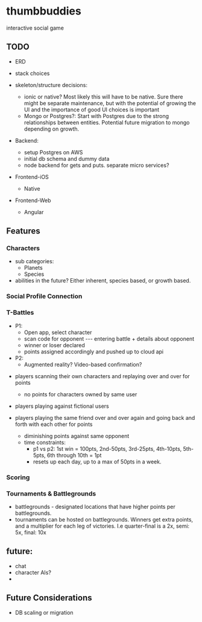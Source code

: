 # thumbbuddies
interactive social game

## TODO
- ERD
- stack choices
- skeleton/structure decisions:
    - ionic or native?
      Most likely this will have to be native.  Sure there might be separate maintenance, but with the potential of growing the UI and the importance of good UI choices is important
    - Mongo or Postgres?: Start with Postgres due to the strong relationships between entities.  Potential future migration to mongo depending on growth.
- Backend:
  - setup Postgres on AWS
  - initial db schema and dummy data
  - node backend for gets and puts.  separate micro services?

- Frontend-iOS
  - Native

- Frontend-Web
  - Angular



## Features

### Characters
+ sub categories:
  - Planets
  - Species
+ abilities in the future? Either inherent, species based, or growth based.

### Social Profile Connection


### T-Battles
+ P1:
  - Open app, select character
  - scan code for opponent --- entering battle + details about opponent
  - winner or loser declared
  - points assigned accordingly and pushed up to cloud api
+ P2:
  - Augmented reality? Video-based confirmation?

* players scanning their own characters and replaying over and over for points
  - no points for characters owned by same user

* players playing against fictional users
* players playing the same friend over and over again and going back and forth with each other for points
  - diminishing points against same opponent
  - time constraints:
    - p1 vs p2:  1st win = 100pts, 2nd-50pts, 3rd-25pts, 4th-10pts, 5th-5pts, 6th through 10th = 1pt
    - resets up each day, up to a max of 50pts in a week.



### Scoring



### Tournaments & Battlegrounds
- battlegrounds - designated locations that have higher points per battlegrounds.
- tournaments can be hosted on battlegrounds.  Winners get extra points, and a multiplier for each leg of victories.  I.e quarter-final is a 2x, semi: 5x, final: 10x


## future:
- chat
- character AIs?
-






## Future Considerations
- DB scaling or migration
